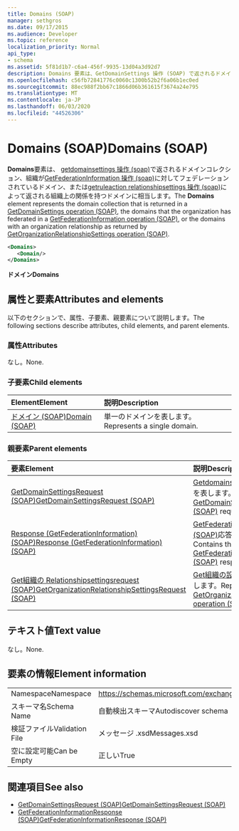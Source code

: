 ```yaml
---
title: Domains (SOAP)
manager: sethgros
ms.date: 09/17/2015
ms.audience: Developer
ms.topic: reference
localization_priority: Normal
api_type:
- schema
ms.assetid: 5f81d1b7-c6a4-456f-9935-13d04a3d92d7
description: Domains 要素は、GetDomainSettings 操作 (SOAP) で返されるドメインコレクション、組織が GetFederationInformation 操作 (SOAP) に対してフェデレーションされているドメイン、または Getruleaction Relationshipsettings 操作 (SOAP) によって返される組織上の関係を持つドメインに相当します。
ms.openlocfilehash: c56fb72841776c0060c1300b52b2f6a06b1ec0ed
ms.sourcegitcommit: 88ec988f2bb67c1866d06b361615f3674a24e795
ms.translationtype: MT
ms.contentlocale: ja-JP
ms.lasthandoff: 06/03/2020
ms.locfileid: "44526306"
---
```

# <a name="domains-soap"></a><span data-ttu-id="7d57e-103">Domains (SOAP)</span><span class="sxs-lookup"><span data-stu-id="7d57e-103">Domains (SOAP)</span></span>

<span data-ttu-id="7d57e-104">**Domains**要素は、 [getdomainsettings 操作 (soap)](getdomainsettings-operation-soap.md)で返されるドメインコレクション、組織が[GetFederationInformation 操作 (soap)](getfederationinformation-operation-soap.md)に対してフェデレーションされているドメイン、または[getruleaction relationshipsettings 操作 (soap)](getorganizationrelationshipsettings-operation-soap.md)によって返される組織上の関係を持つドメインに相当します。</span><span class="sxs-lookup"><span data-stu-id="7d57e-104">The **Domains** element represents the domain collection that is returned in a [GetDomainSettings operation (SOAP)](getdomainsettings-operation-soap.md), the domains that the organization has federated in a [GetFederationInformation operation (SOAP)](getfederationinformation-operation-soap.md), or the domains with an organization relationship as returned by [GetOrganizationRelationshipSettings operation (SOAP)](getorganizationrelationshipsettings-operation-soap.md).</span></span>
  
```XML
<Domains>
   <Domain/>
</Domains>
```

 <span data-ttu-id="7d57e-105">**ドメイン**</span><span class="sxs-lookup"><span data-stu-id="7d57e-105">**Domains**</span></span>
## <a name="attributes-and-elements"></a><span data-ttu-id="7d57e-106">属性と要素</span><span class="sxs-lookup"><span data-stu-id="7d57e-106">Attributes and elements</span></span>

<span data-ttu-id="7d57e-107">以下のセクションで、属性、子要素、親要素について説明します。</span><span class="sxs-lookup"><span data-stu-id="7d57e-107">The following sections describe attributes, child elements, and parent elements.</span></span>
  
### <a name="attributes"></a><span data-ttu-id="7d57e-108">属性</span><span class="sxs-lookup"><span data-stu-id="7d57e-108">Attributes</span></span>

<span data-ttu-id="7d57e-109">なし。</span><span class="sxs-lookup"><span data-stu-id="7d57e-109">None.</span></span>
  
### <a name="child-elements"></a><span data-ttu-id="7d57e-110">子要素</span><span class="sxs-lookup"><span data-stu-id="7d57e-110">Child elements</span></span>

|<span data-ttu-id="7d57e-111">**Element**</span><span class="sxs-lookup"><span data-stu-id="7d57e-111">**Element**</span></span>|<span data-ttu-id="7d57e-112">**説明**</span><span class="sxs-lookup"><span data-stu-id="7d57e-112">**Description**</span></span>|
|:-----|:-----|
|[<span data-ttu-id="7d57e-113">ドメイン (SOAP)</span><span class="sxs-lookup"><span data-stu-id="7d57e-113">Domain (SOAP)</span></span>](domain-soap.md) <br/> |<span data-ttu-id="7d57e-114">単一のドメインを表します。</span><span class="sxs-lookup"><span data-stu-id="7d57e-114">Represents a single domain.</span></span>  <br/> |
   
### <a name="parent-elements"></a><span data-ttu-id="7d57e-115">親要素</span><span class="sxs-lookup"><span data-stu-id="7d57e-115">Parent elements</span></span>

|<span data-ttu-id="7d57e-116">**要素**</span><span class="sxs-lookup"><span data-stu-id="7d57e-116">**Element**</span></span>|<span data-ttu-id="7d57e-117">**説明**</span><span class="sxs-lookup"><span data-stu-id="7d57e-117">**Description**</span></span>|
|:-----|:-----|
|[<span data-ttu-id="7d57e-118">GetDomainSettingsRequest (SOAP)</span><span class="sxs-lookup"><span data-stu-id="7d57e-118">GetDomainSettingsRequest (SOAP)</span></span>](getdomainsettingsrequest-soap.md) <br/> |<span data-ttu-id="7d57e-119">[Getdomainsettings 操作 (SOAP)](getdomainsettings-operation-soap.md)要求を表します。</span><span class="sxs-lookup"><span data-stu-id="7d57e-119">Represents a [GetDomainSettings operation (SOAP)](getdomainsettings-operation-soap.md) request.</span></span>  <br/> |
|[<span data-ttu-id="7d57e-120">Response (GetFederationInformation) (SOAP)</span><span class="sxs-lookup"><span data-stu-id="7d57e-120">Response (GetFederationInformation) (SOAP)</span></span>](response-getfederationinformationsoap.md) <br/> |<span data-ttu-id="7d57e-121">[GetFederationInformation 操作 (SOAP)](getfederationinformation-operation-soap.md)応答情報を格納します。</span><span class="sxs-lookup"><span data-stu-id="7d57e-121">Contains the [GetFederationInformation operation (SOAP)](getfederationinformation-operation-soap.md) response information.</span></span>  <br/> |
|[<span data-ttu-id="7d57e-122">Get組織の Relationshipsettingsrequest (SOAP)</span><span class="sxs-lookup"><span data-stu-id="7d57e-122">GetOrganizationRelationshipSettingsRequest (SOAP)</span></span>](getorganizationrelationshipsettingsrequest-soap.md) <br/> |<span data-ttu-id="7d57e-123">[Get組織の設定操作 (SOAP)](getorganizationrelationshipsettings-operation-soap.md)要求を表します。</span><span class="sxs-lookup"><span data-stu-id="7d57e-123">Represents a [GetOrganizationRelationshipSettings operation (SOAP)](getorganizationrelationshipsettings-operation-soap.md) request.</span></span>  <br/> |
   
## <a name="text-value"></a><span data-ttu-id="7d57e-124">テキスト値</span><span class="sxs-lookup"><span data-stu-id="7d57e-124">Text value</span></span>

<span data-ttu-id="7d57e-125">なし。</span><span class="sxs-lookup"><span data-stu-id="7d57e-125">None.</span></span>
  
## <a name="element-information"></a><span data-ttu-id="7d57e-126">要素の情報</span><span class="sxs-lookup"><span data-stu-id="7d57e-126">Element information</span></span>

|||
|:-----|:-----|
|<span data-ttu-id="7d57e-127">Namespace</span><span class="sxs-lookup"><span data-stu-id="7d57e-127">Namespace</span></span>  <br/> |https://schemas.microsoft.com/exchange/2010/Autodiscover  <br/> |
|<span data-ttu-id="7d57e-128">スキーマ名</span><span class="sxs-lookup"><span data-stu-id="7d57e-128">Schema Name</span></span>  <br/> |<span data-ttu-id="7d57e-129">自動検出スキーマ</span><span class="sxs-lookup"><span data-stu-id="7d57e-129">Autodiscover schema</span></span>  <br/> |
|<span data-ttu-id="7d57e-130">検証ファイル</span><span class="sxs-lookup"><span data-stu-id="7d57e-130">Validation File</span></span>  <br/> |<span data-ttu-id="7d57e-131">メッセージ .xsd</span><span class="sxs-lookup"><span data-stu-id="7d57e-131">Messages.xsd</span></span>  <br/> |
|<span data-ttu-id="7d57e-132">空に設定可能</span><span class="sxs-lookup"><span data-stu-id="7d57e-132">Can be Empty</span></span>  <br/> |<span data-ttu-id="7d57e-133">正しい</span><span class="sxs-lookup"><span data-stu-id="7d57e-133">True</span></span>  <br/> |
   
## <a name="see-also"></a><span data-ttu-id="7d57e-134">関連項目</span><span class="sxs-lookup"><span data-stu-id="7d57e-134">See also</span></span>

- [<span data-ttu-id="7d57e-135">GetDomainSettingsRequest (SOAP)</span><span class="sxs-lookup"><span data-stu-id="7d57e-135">GetDomainSettingsRequest (SOAP)</span></span>](getdomainsettingsrequest-soap.md)  
- [<span data-ttu-id="7d57e-136">GetFederationInformationResponse (SOAP)</span><span class="sxs-lookup"><span data-stu-id="7d57e-136">GetFederationInformationResponse (SOAP)</span></span>](getfederationinformationresponse-soap.md)

